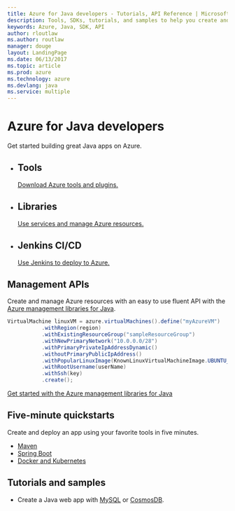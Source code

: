 ```yaml
---
title: Azure for Java developers - Tutorials, API Reference | Microsoft Docs
description: Tools, SDKs, tutorials, and samples to help you create and deploy Java apps to Azure.
keywords: Azure, Java, SDK, API
author: rloutlaw
ms.author: routlaw
manager: douge
layout: LandingPage
ms.date: 06/13/2017
ms.topic: article
ms.prod: azure
ms.technology: azure
ms.devlang: java
ms.service: multiple
---
```


# Azure for Java developers

Get started building great Java apps on Azure.

<ul class="panelContent">
    <li>
        <div class="cardSize">
            <div class="cardPadding">
                <div class="card">
                    <div class="cardText">
                        <h2>Tools</h2>
                        <a href="java-azure-tools.md">Download Azure tools and plugins.</a>
                    </div>
                </div>
            </div>
        </div>
    </li><li>
        <div class="cardSize">
            <div class="cardPadding">
                <div class="card">
                    <div class="cardImageOuter">
                    </div>
                    <div class="cardText">
                        <h2>Libraries</h2>
                        <a href="java-sdk-azure-install.md">Use services and manage Azure resources.</a>
                    </div>
                </div>
            </div>
        </div>
    </li><li>
        <div class="cardSize">
            <div class="cardPadding">
                <div class="card">
                    <div class="cardImageOuter">
                    </div>
                    <div class="cardText">
                        <h2>Jenkins CI/CD</h2>
                        <a href="java-azure-tools.md">Use Jenkins to deploy to Azure.</a>
                    </div>
                </div>
            </div>
        </div>
    </li>
</ul>

## Management APIs

Create and manage Azure resources with an easy to use fluent API with the [Azure management libraries for Java](java-sdk-azure-get-started.md). 

```java
VirtualMachine linuxVM = azure.virtualMachines().define("myAzureVM")
           .withRegion(region)
           .withExistingResourceGroup("sampleResourceGroup")
           .withNewPrimaryNetwork("10.0.0.0/28")
           .withPrimaryPrivateIpAddressDynamic()
           .withoutPrimaryPublicIpAddress()
           .withPopularLinuxImage(KnownLinuxVirtualMachineImage.UBUNTU_SERVER_16_04_LTS)
           .withRootUsername(userName)
           .withSsh(key)
           .create();
 ```

[Get started with the Azure management libraries for Java](java-sdk-azure-get-started.md)

## Five-minute quickstarts
Create and deploy an app using your favorite tools in five minutes.
<ul>
   <li><a href="">Maven</a></li>
   <li><a href="/azure/app-service/app-service-deploy-spring-boot-web-app-on-azure">Spring Boot</a></li>
   <li><a href="">Docker and Kubernetes</a></li>
</ul>

## Tutorials and samples

<ul>
    <li>Create a Java web app with <a href="/azure/app-service-web/app-service-web-tutorial-java-mysql">MySQL</a> or <a href="/azure/documentdb/documentdb-java-application">CosmosDB</a>.</li>
</ul>